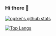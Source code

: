 ### Hi there 👋

<!--
[![trophy](https://github-profile-trophy.vercel.app/?username=ogikei)](https://github.com/ryo-ma/github-profile-trophy)
-->

[![ogikei's github stats](https://github-readme-stats.vercel.app/api?username=ogikei&count_private=true&show_icons=true&theme=radical&show_owner=true)](https://github.com/ogikei)

<!--
[![ReadMe Card](https://github-readme-stats.vercel.app/api/pin/?username=ogikei&repo=xxxxx&theme=radical)](https://github.com/ogikei/xxxx)
-->

[![Top Langs](https://github-readme-stats.vercel.app/api/top-langs/?username=ogikei)](https://github.com/anuraghazra/github-readme-stats)

<!--
**ogikei/ogikei** is a ✨ _special_ ✨ repository because its `README.md` (this file) appears on your GitHub profile.

Here are some ideas to get you started:

- 🔭 I’m currently working on ...
- 🌱 I’m currently learning ...
- 👯 I’m looking to collaborate on ...
- 🤔 I’m looking for help with ...
- 💬 Ask me about ...
- 📫 How to reach me: ...
- 😄 Pronouns: ...
- ⚡ Fun fact: ...
-->

